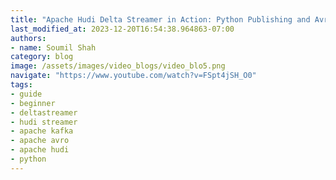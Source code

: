 ```yaml
---
title: "Apache Hudi Delta Streamer in Action: Python Publishing and AvroKafkaSource Consumption (#11 Guide)"
last_modified_at: 2023-12-20T16:54:38.964863-07:00
authors:
- name: Soumil Shah
category: blog
image: /assets/images/video_blogs/video_blo5.png
navigate: "https://www.youtube.com/watch?v=FSpt4jSH_O0"
tags:
- guide
- beginner
- deltastreamer
- hudi streamer
- apache kafka
- apache avro
- apache hudi
- python
---
```




